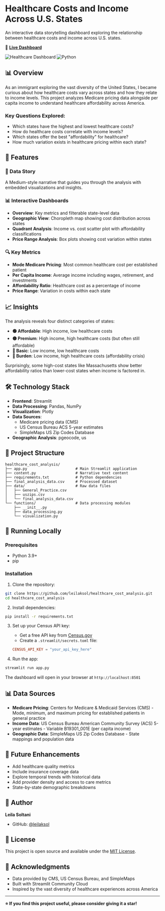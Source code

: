 # Healthcare Costs and Income Across U.S. States

An interactive data storytelling dashboard exploring the relationship between healthcare costs and income across U.S. states.

🔗 **[Live Dashboard](https://healthcarecostanalysis-mydatastorytellingproject.streamlit.app/)**

![Healthcare Dashboard](https://img.shields.io/badge/Streamlit-FF4B4B?style=for-the-badge&logo=Streamlit&logoColor=white)
![Python](https://img.shields.io/badge/Python-3776AB?style=for-the-badge&logo=python&logoColor=white)

## 📊 Overview

As an immigrant exploring the vast diversity of the United States, I became curious about how healthcare costs vary across states and how they relate to income levels. This project analyzes Medicare pricing data alongside per capita income to understand healthcare affordability across America.

### Key Questions Explored:
- Which states have the highest and lowest healthcare costs?
- How do healthcare costs correlate with income levels?
- Which states offer the best "affordability" for healthcare?
- How much variation exists in healthcare pricing within each state?

## 🎯 Features

### 📖 Data Story
A Medium-style narrative that guides you through the analysis with embedded visualizations and insights.

### 📊 Interactive Dashboards
- **Overview**: Key metrics and filterable state-level data
- **Geographic View**: Choropleth map showing cost distribution across states
- **Quadrant Analysis**: Income vs. cost scatter plot with affordability classifications
- **Price Range Analysis**: Box plots showing cost variation within states

### 🔍 Key Metrics
- **Mode Medicare Pricing**: Most common healthcare cost per established patient
- **Per Capita Income**: Average income including wages, retirement, and investments
- **Affordability Ratio**: Healthcare cost as a percentage of income
- **Price Range**: Variation in costs within each state

## 📈 Insights

The analysis reveals four distinct categories of states:

- **🟢 Affordable**: High income, low healthcare costs
- **🟡 Premium**: High income, high healthcare costs (but often still affordable)
- **🔵 Basic**: Low income, low healthcare costs
- **🔴 Burden**: Low income, high healthcare costs (affordability crisis)

Surprisingly, some high-cost states like Massachusetts show better affordability ratios than lower-cost states when income is factored in.

## 🛠️ Technology Stack

- **Frontend**: Streamlit
- **Data Processing**: Pandas, NumPy
- **Visualization**: Plotly
- **Data Sources**: 
  - Medicare pricing data (CMS)
  - US Census Bureau ACS 5-year estimates
  - SimpleMaps US Zip Codes Database
- **Geographic Analysis**: pgeocode, us

## 📂 Project Structure

```
healthcare_cost_analysis/
├── app.py                      # Main Streamlit application
├── content.py                  # Narrative text content
├── requirements.txt            # Python dependencies
├── final_analysis_data.csv     # Processed dataset
├── data/                       # Raw data files
│   ├── General_Practice.csv
│   ├── uszips.csv
│   └── final_analysis_data.csv
└── functions/                  # Data processing modules
    ├── __init__.py
    ├── data_processing.py
    └── visualization.py
```

## 🚀 Running Locally

### Prerequisites
- Python 3.9+
- pip

### Installation

1. Clone the repository:
```bash
git clone https://github.com/leilaksol/healthcare_cost_analysis.git
cd healthcare_cost_analysis
```

2. Install dependencies:
```bash
pip install -r requirements.txt
```

3. Set up your Census API key:
   - Get a free API key from [Census.gov](https://api.census.gov/data/key_signup.html)
   - Create a `.streamlit/secrets.toml` file:
   ```toml
   CENSUS_API_KEY = "your_api_key_here"
   ```

4. Run the app:
```bash
streamlit run app.py
```

The dashboard will open in your browser at `http://localhost:8501`

## 📊 Data Sources

- **Medicare Pricing**: Centers for Medicare & Medicaid Services (CMS) - Mode, minimum, and maximum pricing for established patients in general practice
- **Income Data**: US Census Bureau American Community Survey (ACS) 5-year estimates - Variable B19301_001E (per capita income)
- **Geographic Data**: SimpleMaps US Zip Codes Database - State mappings and population data

## 🔮 Future Enhancements

- Add healthcare quality metrics
- Include insurance coverage data
- Explore temporal trends with historical data
- Add provider density and access to care metrics
- State-by-state demographic breakdowns

## 👤 Author

**Leila Soltani**
- GitHub: [@leilaksol](https://github.com/leilaksol)

## 📝 License

This project is open source and available under the [MIT License](LICENSE).

## 🙏 Acknowledgments

- Data provided by CMS, US Census Bureau, and SimpleMaps
- Built with Streamlit Community Cloud
- Inspired by the vast diversity of healthcare experiences across America

---

**⭐ If you find this project useful, please consider giving it a star!**
